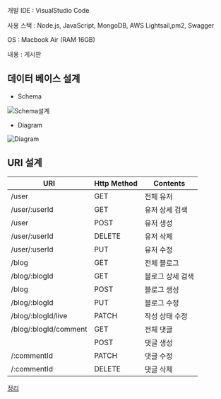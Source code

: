 개발 IDE : VisualStudio Code

사용 스택 : Node.js, JavaScript, MongoDB, AWS Lightsail,pm2, Swagger

OS : Macbook Air (RAM 16GB)

내용 : 게시판

## 데이터 베이스 설계

- Schema


![Schema설계](https://user-images.githubusercontent.com/74170593/221196846-41260568-b90a-4803-acac-e371bafdd392.png)



- Diagram

![Diagram](https://user-images.githubusercontent.com/74170593/221196945-32aecb86-921b-4f23-9213-ba6278b32a9d.png)

## URI 설계

| URI | Http Method | Contents |
| --- | --- | --- |
| /user | GET | 전체 유저 |
| /user/:userId | GET | 유저 상세 검색 |
| /user | POST | 유저 생성 |
| /user/:userId | DELETE | 유저 삭제 |
| /user/:userId | PUT | 유저 수정 |
| /blog | GET | 전체 블로그 |
| /blog/:blogId | GET | 블로그 상세 검색 |
| /blog | POST | 블로그 생성 |
| /blog/:blogId | PUT | 블로그 수정 |
| /blog/:blogId/live | PATCH | 작성 상태 수정 |
| /blog/:blogId/comment | GET | 전체 댓글 |
|  | POST | 댓글 생성 |
| /:commentId | PATCH | 댓글 수정 |
| /:commentId | DELETE | 댓글 삭제 |


[정리](https://humane-map-4ba.notion.site/Restful-board-example-100dccee74b149e2be157e85f1973ecd)
